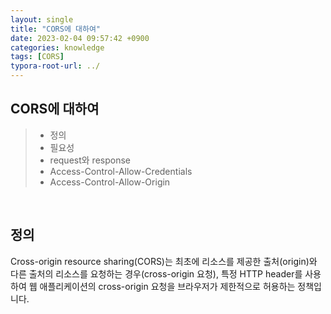 ```yaml
---
layout: single
title: "CORS에 대하여"
date: 2023-02-04 09:57:42 +0900
categories: knowledge
tags: [CORS]
typora-root-url: ../
---
```


## CORS에 대하여
> - 정의
> - 필요성
> - request와 response
> - Access-Control-Allow-Credentials
> - Access-Control-Allow-Origin

<br>

## 정의

Cross-origin resource sharing(CORS)는 최초에 리소스를 제공한 출처(origin)와 다른 출처의 리소스를 요청하는 경우(cross-origin 요청), 특정 HTTP header를 사용하여 웹 애플리케이션의 cross-origin 요청을 브라우저가 제한적으로 허용하는 정책입니다.


<br>
